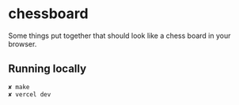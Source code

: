 # chessboard

Some things put together that should look like a chess board in your browser.

## Running locally

```bash
✘ make
✘ vercel dev
```
